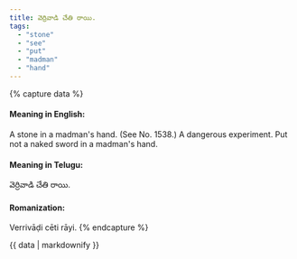 ```yaml
---
title: వెర్రివాడి చేతి రాయి.
tags:
  - "stone"
  - "see"
  - "put"
  - "madman"
  - "hand"
---
```


{% capture data %}
#### Meaning in English:
A stone in a madman's hand.
(See No. 1538.)
A dangerous experiment.
Put not a naked sword in a madman's hand.

#### Meaning in Telugu:
వెర్రివాడి చేతి రాయి.

#### Romanization:
Verrivāḍi cēti rāyi.
{% endcapture %}

{{ data | markdownify }}


